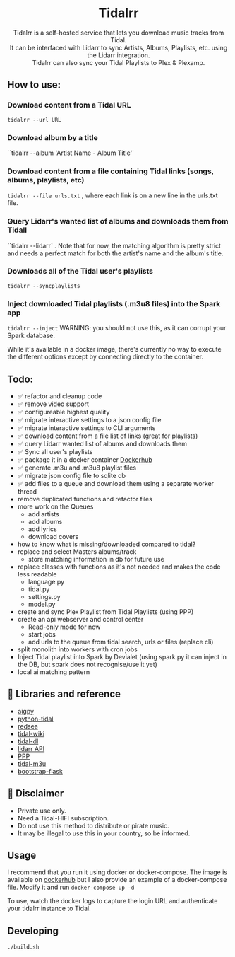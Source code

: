 <div align="center">
  <h1>Tidalrr</h1>
</div>
<p align="center">
  Tidalrr is a self-hosted service that lets you download music tracks from Tidal.<br/>
  It can be interfaced with Lidarr to sync Artists, Albums, Playlists, etc. using the Lidarr integration.<br/>
  Tidalrr can also sync your Tidal Playlists to Plex & Plexamp.
</p>

## How to use:
### Download content from a Tidal URL
`tidalrr --url URL` 

### Download album by a title
``tidalrr --album 'Artist Name - Album Title'` 

### Download content from a file containing Tidal links (songs, albums, playlists, etc)
`tidalrr --file urls.txt` , where each link is on a new line in the urls.txt file.

### Query Lidarr's wanted list of albums and downloads them from Tidall
``tidalrr --lidarr` . Note that for now, the matching algorithm is pretty strict and needs a perfect match for both the artist's name and the album's title.

### Downloads all of the Tidal user's playlists
`tidalrr --syncplaylists` 

### Inject downloaded Tidal playlists (.m3u8 files) into the Spark app
`tidalrr --inject`  WARNING: you should not use this, as it can corrupt your Spark database.

While it's available in a docker image, there's currently no way to execute the different options except by connecting directly to the container.

## Todo:
- ✅ refactor and cleanup code
- ✅ remove video support
- ✅ configureable highest quality
- ✅ migrate interactive settings to a json config file
- ✅ migrate interactive settings to CLI arguments
- ✅ download content from a file list of links (great for playlists)
- ✅ query Lidarr wanted list of albums and downloads them
- ✅ Sync all user's playlists
- ✅ package it in a docker container [Dockerhub](https://hub.docker.com/r/jacobroyquebec/tidalrr)
- ✅ generate .m3u and .m3u8 playlist files
- ✅ migrate json config file to sqlite db
- ✅ add files to a queue and download them using a separate worker thread
- remove duplicated functions and refactor files
- more work on the Queues
    - add artists
    - add albums
    - add lyrics
    - download covers
- how to know what is missing/downloaded compared to tidal?
- replace and select Masters albums/track
    - store matching information in db for future use
- replace classes with functions as it's not needed and makes the code less readable
    - language.py
    - tidal.py
    - settings.py
    - model.py
- create and sync Plex Playlist from Tidal Playlists (using PPP)
- create an api webserver and control center
    - Read-only mode for now
    - start jobs
    - add urls to the queue from tidal search, urls or files (replace cli)
- split monolith into workers with cron jobs
- Inject Tidal playlist into Spark by Devialet (using spark.py it can inject in the DB, but spark does not recognise/use it yet)
- local ai matching pattern

## 🎨 Libraries and reference

- [aigpy](https://github.com/yaronzz/AIGPY)
- [python-tidal](https://github.com/tamland/python-tidal)
- [redsea](https://github.com/redsudo/RedSea)
- [tidal-wiki](https://github.com/Fokka-Engineering/TIDAL/wiki)
- [tidal-dl](https://github.com/yaronzz/Tidal-Media-Downloader)
- [lidarr API](https://lidarr.audio/docs/api/#/)
- [PPP](https://github.com/XDGFX/PPP)
- [tidal-m3u](https://github.com/jocap/tidal-m3u/blob/master/m3u.py)
- [bootstrap-flask](https://github.com/helloflask/bootstrap-flask)

## 📜 Disclaimer
- Private use only.
- Need a Tidal-HIFI subscription. 
- Do not use this method to distribute or pirate music.
- It may be illegal to use this in your country, so be informed.

## Usage
I recommend that you run it using docker or docker-compose.
The image is available on [dockerhub](https://hub.docker.com/r/jacobroyquebec/tidalrr)
but I also provide an example of a docker-compose file.
Modify it and run `docker-compose up -d`

To use, watch the docker logs to capture the login URL and authenticate your tidalrr instance to Tidal.

## Developing

```shell
./build.sh
```

